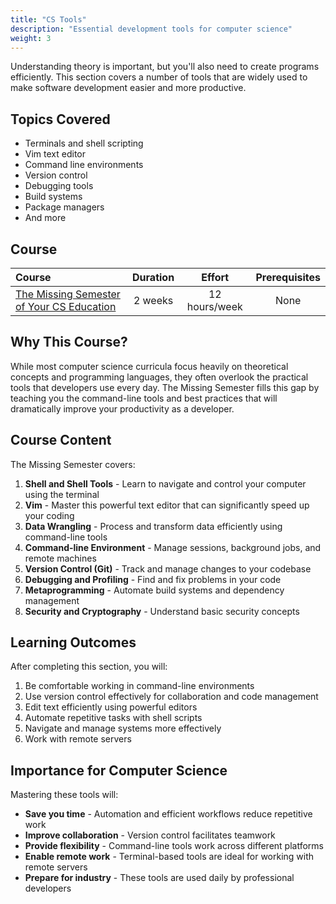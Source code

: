 ```yaml
---
title: "CS Tools"
description: "Essential development tools for computer science"
weight: 3
---
```


Understanding theory is important, but you'll also need to create programs efficiently. This section covers a number of tools that are widely used to make software development easier and more productive.

## Topics Covered

- Terminals and shell scripting
- Vim text editor
- Command line environments
- Version control
- Debugging tools
- Build systems
- Package managers
- And more

## Course

| Course | Duration | Effort | Prerequisites |
| :--- | :---: | :---: | :---: |
| [The Missing Semester of Your CS Education](https://missing.csail.mit.edu/) | 2 weeks | 12 hours/week | None |

## Why This Course?

While most computer science curricula focus heavily on theoretical concepts and programming languages, they often overlook the practical tools that developers use every day. The Missing Semester fills this gap by teaching you the command-line tools and best practices that will dramatically improve your productivity as a developer.

## Course Content

The Missing Semester covers:

1. **Shell and Shell Tools** - Learn to navigate and control your computer using the terminal
2. **Vim** - Master this powerful text editor that can significantly speed up your coding
3. **Data Wrangling** - Process and transform data efficiently using command-line tools
4. **Command-line Environment** - Manage sessions, background jobs, and remote machines
5. **Version Control (Git)** - Track and manage changes to your codebase
6. **Debugging and Profiling** - Find and fix problems in your code
7. **Metaprogramming** - Automate build systems and dependency management
8. **Security and Cryptography** - Understand basic security concepts

## Learning Outcomes

After completing this section, you will:

1. Be comfortable working in command-line environments
2. Use version control effectively for collaboration and code management
3. Edit text efficiently using powerful editors
4. Automate repetitive tasks with shell scripts
5. Navigate and manage systems more effectively
6. Work with remote servers

## Importance for Computer Science

Mastering these tools will:

- **Save you time** - Automation and efficient workflows reduce repetitive work
- **Improve collaboration** - Version control facilitates teamwork
- **Provide flexibility** - Command-line tools work across different platforms
- **Enable remote work** - Terminal-based tools are ideal for working with remote servers
- **Prepare for industry** - These tools are used daily by professional developers 